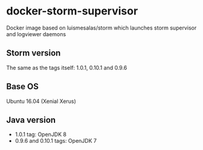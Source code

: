 # docker-storm-supervisor
Docker image based on luismesalas/storm which launches storm supervisor and logviewer daemons

## Storm version
The same as the tags itself: 1.0.1, 0.10.1 and 0.9.6

## Base OS
Ubuntu 16.04 (Xenial Xerus)

## Java version
- 1.0.1 tag: OpenJDK 8
- 0.9.6 and 0.10.1 tags: OpenJDK 7
